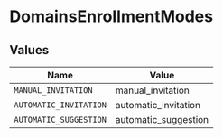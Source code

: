 # DomainsEnrollmentModes


## Values

| Name                   | Value                  |
| ---------------------- | ---------------------- |
| `MANUAL_INVITATION`    | manual_invitation      |
| `AUTOMATIC_INVITATION` | automatic_invitation   |
| `AUTOMATIC_SUGGESTION` | automatic_suggestion   |